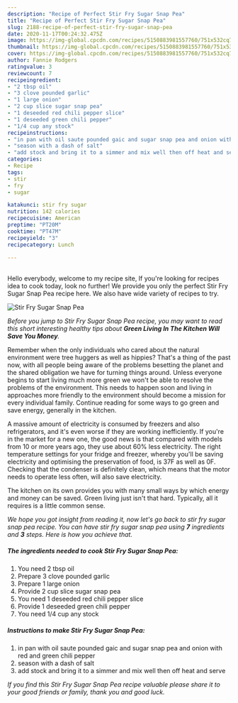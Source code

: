 ```yaml
---
description: "Recipe of Perfect Stir Fry Sugar Snap Pea"
title: "Recipe of Perfect Stir Fry Sugar Snap Pea"
slug: 2188-recipe-of-perfect-stir-fry-sugar-snap-pea
date: 2020-11-17T00:24:32.475Z
image: https://img-global.cpcdn.com/recipes/5150883981557760/751x532cq70/stir-fry-sugar-snap-pea-recipe-main-photo.jpg
thumbnail: https://img-global.cpcdn.com/recipes/5150883981557760/751x532cq70/stir-fry-sugar-snap-pea-recipe-main-photo.jpg
cover: https://img-global.cpcdn.com/recipes/5150883981557760/751x532cq70/stir-fry-sugar-snap-pea-recipe-main-photo.jpg
author: Fannie Rodgers
ratingvalue: 3
reviewcount: 7
recipeingredient:
- "2 tbsp oil"
- "3 clove pounded garlic"
- "1 large onion"
- "2 cup slice sugar snap pea"
- "1 deseeded red chili pepper slice"
- "1 deseeded green chili pepper"
- "1/4 cup any stock"
recipeinstructions:
- "in pan with oil saute pounded gaic and sugar snap pea and onion with red and green chili pepper"
- "season with a dash of salt"
- "add stock and bring it to a simmer and mix well then off heat and serve"
categories:
- Recipe
tags:
- stir
- fry
- sugar

katakunci: stir fry sugar 
nutrition: 142 calories
recipecuisine: American
preptime: "PT20M"
cooktime: "PT47M"
recipeyield: "3"
recipecategory: Lunch

---
```

<br>
Hello everybody, welcome to my recipe site, If you're looking for recipes idea to cook today, look no further! We provide you only the perfect Stir Fry Sugar Snap Pea recipe here. We also have wide variety of recipes to try.
<br>


![Stir Fry Sugar Snap Pea](https://img-global.cpcdn.com/recipes/5150883981557760/751x532cq70/stir-fry-sugar-snap-pea-recipe-main-photo.jpg)

<i>Before you jump to Stir Fry Sugar Snap Pea recipe, you may want to read this short interesting healthy tips about 
<strong>Green Living In The Kitchen Will Save You Money</strong>.</i>
</br>

Remember when the only individuals who cared about the natural environment were tree huggers as well as hippies? That's a thing of the past now, with all people being aware of the problems besetting the planet and the shared obligation we have for turning things around. Unless everyone begins to start living much more green we won't be able to resolve the problems of the environment. This needs to happen soon and living in approaches more friendly to the environment should become a mission for every individual family. Continue reading for some ways to go green and save energy, generally in the kitchen.

A massive amount of electricity is consumed by freezers and also refrigerators, and it's even worse if they are working inefficiently. If you're in the market for a new one, the good news is that compared with models from 10 or more years ago, they use about 60% less electricity. The right temperature settings for your fridge and freezer, whereby you'll be saving electricity and optimising the preservation of food, is 37F as well as 0F. Checking that the condenser is definitely clean, which means that the motor needs to operate less often, will also save electricity.

The kitchen on its own provides you with many small ways by which energy and money can be saved. Green living just isn't that hard. Typically, all it requires is a little common sense.


<i>We hope you got insight from reading it, now let's go back to stir fry sugar snap pea recipe. You can have stir fry sugar snap pea using <strong>7</strong> ingredients and <strong>3</strong> steps. Here is how you achieve that.
</i>

##### The ingredients needed to cook Stir Fry Sugar Snap Pea:

1. You need 2 tbsp oil
1. Prepare 3 clove pounded garlic
1. Prepare 1 large onion
1. Provide 2 cup slice sugar snap pea
1. You need 1 deseeded red chili pepper slice
1. Provide 1 deseeded green chili pepper
1. You need 1/4 cup any stock


##### Instructions to make Stir Fry Sugar Snap Pea:

1. in pan with oil saute pounded gaic and sugar snap pea and onion with red and green chili pepper
1. season with a dash of salt
1. add stock and bring it to a simmer and mix well then off heat and serve


<i>If you find this Stir Fry Sugar Snap Pea recipe valuable please share it to your good friends or family, thank you and good luck.</i>
